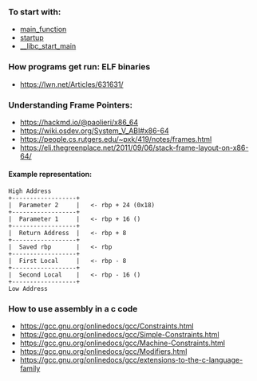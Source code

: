 
### To start with:
* [main_function](https://en.cppreference.com/w/c/language/main_function)
* [startup](https://www.gnu.org/software/hurd/glibc/startup.html)
* [__libc_start_main](https://refspecs.linuxbase.org/LSB_3.1.1/LSB-Core-generic/LSB-Core-generic/baselib---libc-start-main-.html)

### How programs get run: ELF binaries
* https://lwn.net/Articles/631631/

### Understanding Frame Pointers:

* https://hackmd.io/@paolieri/x86_64
* https://wiki.osdev.org/System_V_ABI#x86-64
* https://people.cs.rutgers.edu/~pxk/419/notes/frames.html
* https://eli.thegreenplace.net/2011/09/06/stack-frame-layout-on-x86-64/

#### Example representation:

    High Address
    +------------------+
    |  Parameter 2     |   <- rbp + 24 (0x18)
    +------------------+
    |  Parameter 1     |   <- rbp + 16 ()
    +------------------+
    |  Return Address  |   <- rbp + 8
    +------------------+
    |  Saved rbp       |   <- rbp
    +------------------+
    |  First Local     |   <- rbp - 8
    +------------------+
    |  Second Local    |   <- rbp - 16 ()
    +------------------+
    Low Address

### How to use assembly in a c code

* https://gcc.gnu.org/onlinedocs/gcc/Constraints.html
* https://gcc.gnu.org/onlinedocs/gcc/Simple-Constraints.html
* https://gcc.gnu.org/onlinedocs/gcc/Machine-Constraints.html
* https://gcc.gnu.org/onlinedocs/gcc/Modifiers.html
* https://gcc.gnu.org/onlinedocs/gcc/extensions-to-the-c-language-family